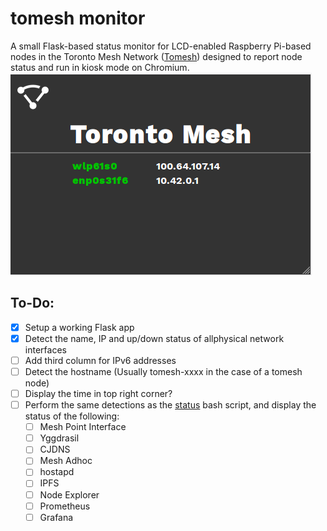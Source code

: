 # tomesh monitor

A small Flask-based status monitor for LCD-enabled Raspberry Pi-based nodes in the Toronto Mesh Network ([Tomesh](https://github.com/tomeshnet)) designed to report node status and run in kiosk mode on Chromium.
![screenshot](screenshot.png)

## To-Do:
- [x] Setup a working Flask app
- [x] Detect the name, IP and up/down status of allphysical network interfaces
- [ ] Add third column for IPv6 addresses
- [ ] Detect the hostname (Usually tomesh-xxxx in the case of a tomesh node)
- [ ] Display the time in top right corner?
- [ ] Perform the same detections as the [status](https://github.com/tomeshnet/prototype-cjdns-pi/blob/master/scripts/status) bash script, and display the status of the following:
  - [ ] Mesh Point Interface
  - [ ] Yggdrasil
  - [ ] CJDNS
  - [ ] Mesh Adhoc
  - [ ] hostapd
  - [ ] IPFS
  - [ ] Node Explorer
  - [ ] Prometheus
  - [ ] Grafana
